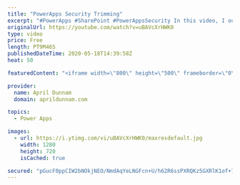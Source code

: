 ```yaml
---
title: "PowerApps Security Trimming"
excerpt: "#PowerApps #SharePoint #PowerAppsSecurity In this video, I outline a method to implement Security Trimming/Custom Permissions inside your PowerApps application.  This approach utilizes a SharePoint list and native PowerApps functionality to accomplish the security trimming in three easy steps: 1) create"
originalUrl: https://youtube.com/watch?v=uBAVcXrHWK0
type: video
price: Free
length: PT9M46S
publishedDateTime: 2020-05-18T14:39:58Z
heat: 50

featuredContent: "<iframe width=\"800\" height=\"500\" frameborder=\"0\" src=\"https://www.youtube.com/embed/uBAVcXrHWK0\" allow=\"accelerometer; autoplay; encrypted-media; gyroscope; picture-in-picture\" allowfullscreen></iframe>"

provider:
  name: April Dunnam
  domain: aprildunnam.com

topics:
  - Power Apps

images:
  - url: https://i.ytimg.com/vi/uBAVcXrHWK0/maxresdefault.jpg
    width: 1280
    height: 720
    isCached: true

secured: "pGucF0ppCIW2bNOkjNEO/NmdAqYeLNGFcn+U/h62R6ssPXRQKz5GXRlK1of+7WNq1y9/PF3vGXuv6HqJagUnfvesBT0golcNuWxnluAx1Y9Jl4VCdvaO2NbkIYyL8PHe/LcmWkBX+amD9WolQxrJUkNTfMxBxZhk8pZRN0QDVRdckfHXORYyhav8DhiPtDxz0c+zvEHPVWqmBC55bf2X9qqE/jMt3wYBrcNEkSGw/xtU097NI36hDw8XiG3W7IxIAX8lJMKn4MoBA89LNcfQj2+Kg75Dx+rZLmdau609SruomIv0uJtnqSanfSFIYF2jxdWq2FVloB1N6T39oqqV26KscuhLX+J8vTz3TC5u9FLEdtvPZigjemv17pHVja1BzoPM8u2jm81GzLAszlYrNR00ZctgpzL7mFy3iNcvT5g=;x1GfZVTIZxNHSDwvoKgCbw=="
---
```


